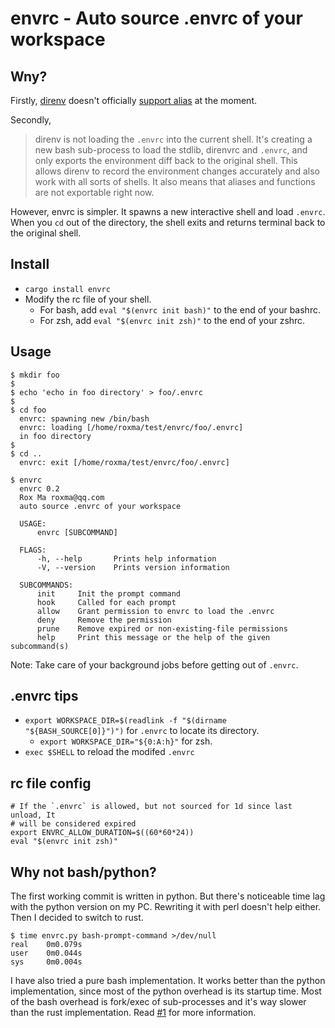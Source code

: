 # envrc - Auto source .envrc of your workspace

## Wny?

Firstly, [direnv](https://github.com/direnv/direnv) doesn't officially
[support alias](https://github.com/direnv/direnv/issues/73) at the moment.

Secondly,

> direnv is not loading the `.envrc` into the current shell. It's creating a new bash sub-process to load the stdlib, direnvrc and `.envrc`, and only exports the environment diff back to the original shell. This allows direnv to record the environment changes accurately and also work with all sorts of shells. It also means that aliases and functions are not exportable right now.

However, envrc is simpler. It spawns a new interactive shell and load `.envrc`.
When you `cd` out of the directory, the shell exits and returns terminal back
to the original shell.

## Install

- `cargo install envrc`
- Modify the rc file of your shell.
    - For bash, add `eval "$(envrc init bash)"` to the end of your bashrc.
    - For zsh, add `eval "$(envrc init zsh)"` to the end of your zshrc.

## Usage

```
$ mkdir foo
$ 
$ echo 'echo in foo directory' > foo/.envrc
$ 
$ cd foo
  envrc: spawning new /bin/bash
  envrc: loading [/home/roxma/test/envrc/foo/.envrc]
  in foo directory
$ 
$ cd ..
  envrc: exit [/home/roxma/test/envrc/foo/.envrc]
```

```
$ envrc
  envrc 0.2
  Rox Ma roxma@qq.com
  auto source .envrc of your workspace

  USAGE:
      envrc [SUBCOMMAND]

  FLAGS:
      -h, --help       Prints help information
      -V, --version    Prints version information

  SUBCOMMANDS:
      init     Init the prompt command
      hook     Called for each prompt
      allow    Grant permission to envrc to load the .envrc
      deny     Remove the permission
      prune    Remove expired or non-existing-file permissions
      help     Print this message or the help of the given subcommand(s)
```

Note: Take care of your background jobs before getting out of `.envrc`.

## .envrc tips

- `export WORKSPACE_DIR=$(readlink -f "$(dirname "${BASH_SOURCE[0]}")")` for
  `.envrc` to locate its directory.
    - `export WORKSPACE_DIR="${0:A:h}"` for zsh.
- `exec $SHELL` to reload the modifed `.envrc`

## rc file config

```shell
# If the `.envrc` is allowed, but not sourced for 1d since last unload, It
# will be considered expired
export ENVRC_ALLOW_DURATION=$((60*60*24))
eval "$(envrc init zsh)"
```

## Why not bash/python?

The first working commit is written in python. But there's noticeable time lag
with the python version on my PC. Rewriting it with perl doesn't help either.
Then I decided to switch to rust.

```
$ time envrc.py bash-prompt-command >/dev/null
real    0m0.079s
user    0m0.044s
sys     0m0.004s
```

I have also tried a pure bash implementation. It works better than the python
implementation, since most of the python overhead is its startup time.  Most
of the bash overhead is fork/exec of sub-processes and it's way slower than
the rust implementation. Read [#1](https://github.com/roxma/envrc-rs/issues/1)
for more information.

